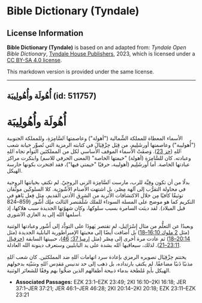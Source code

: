 # Bible Dictionary (Tyndale)

## License Information

**Bible Dictionary (Tyndale)** is based on and adapted from: _Tyndale Open Bible Dictionary_, [Tyndale House Publishers](https://tyndaleopenresources.com/), 2023, which is licensed under a [CC BY-SA 4.0 license](https://creativecommons.org/licenses/by-sa/4.0/legalcode.en).

This markdown version is provided under the same license.



--------------------------------

## أُهُولَة وأُهُولِيبَة (id: 511757)

أُهُولَة وأُهُولِيبَة
=====================

الأسماء المعطاة للمملكة الشِّمالية ("أهولة") وعاصمتها ٱلسَّامِرَةِ، وللمملكة الجنوبية ("أُهوليبة") وعاصمتها أورشَلِيم، من قِبَل حِزْقِيَالَ في كتابته الرمزية التي تُصوِّر خيانة شعب ٱللهِ ([حز 23](https://ref.ly/Ezek23:1-Ezek23:49)). وَصفَتْ الأسماء الموقف الأساسي لكل من المملكتَين التوأم تجاه ٱللهِ وعبادته. كان للسَّامِرَةِ (أهولة) "خيمتها الخاصة" (المعنى الحرفي للاسم) وابتكرت مراكز عبادتها الخاصة. أما أورشَلِيم (أهوليبة، حرفيًا "خيمتي فيها")، فقد افتخرت بكونها حارسة الهيكل.

بدلًا من أن تكون وفِيَّة للرب، مارست ٱلسَّامِرَة الزنى الروحيّ. لم تكتفِ بخيانتها الروحية في محاولة التقرُّب إلى آلهة مِصْر، بل اشتهت الأصنام الأَشّورَية. كلا السلوكَين موثَّقان توثيقًا كافيًا مِن خلال الاكتشافات الأثرية من الشرق الأدنى القديم، مثل فِعل يَاهو في التكريم كما هو موضح على المسلة السوداء للملك شَلْمَنصر الثالث ملِك أَشّور (859–824 قبل الميلاد). لقد دينَت السامرة بسبب سلوكها، وكان شهوُتها الجديدة سبب هلاكها، إذ أسلمها الله إلى يد الغازي الآشوري.

وبعيدًا عن التعلُّم من مثال إِسْرَائِيل، لم تقتصر يَهوذَا على التودُّد إلى أَشّور وعبادتها الوثنية (مثل [2 ملوك 16:10–18](https://ref.ly/2Kgs16:10-2Kgs16:18)) بل أضافت أيضًا إلى محبتها الإمبراطورية البابلية الجديدة (مثل [20:14–18](https://ref.ly/2Kgs20:14-2Kgs20:18)) ثم عادت مرة أخرى إلى مِصْر (مثل [إرميا 37؛](https://ref.ly/Jer37:1-Jer37:21) [46](https://ref.ly/Jer46:1-Jer46:28))، حبيبتها السابقة ([حزقيال 23:11–21](https://ref.ly/Ezek23:11-Ezek23:21)). لذلك، سيعاقبها ٱلله بشدة على يد البابليين وستعرف دينونة الله العادلة.

يختتم حِزْقِيَال تصويره الرمزي بإعادة سرد اتهامات ٱللهِ ضد المملكتَين. كان شعب ٱللهِ مذنبًا ذَنبًا مضاعفًا. لم يكتفِ بارتداده، بل ذهب إلى حد تدنيس مَقدِس ٱللهِ وسَبْتِه بدخولهم الهيكل بأيدٍ مُلطخة بدماء ذبيحة أطفالهم الذين ضحُّوا بهم وفقًا للشعائر الوثنية.

* **Associated Passages:** EZK 23:1–EZK 23:49; 2KI 16:10–2KI 16:18; JER 37:1–JER 37:21; JER 46:1–JER 46:28; 2KI 20:14–2KI 20:18; EZK 23:11–EZK 23:21

